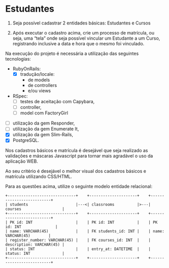 # Estudantes

  1) Seja possível cadastrar 2 entidades básicas: Estudantes e Cursos

  2) Após executar o cadastro acima, crie um processo de matrícula, ou seja, uma
  “tela” onde seja possível vincular um Estudante a um Curso, registrando
  inclusive a data e hora que o mesmo foi vinculado.

Na execução do projeto é necessária a utilização das seguintes tecnologias:
  
  - RubyOnRails:
    - [x] tradução/locale:
      - de models
      - de controllers
      - e/ou views
  - RSpec:
    - [ ] testes de aceitação com Capybara,
    - [ ] controller,
    - [ ] model com FactoryGirl
  - [ ] utilização da gem Responder,
  - [ ] utilização da gem Enumerate It,
  - [x] utilização da gem Slim-Rails,
  - [x] PostgreSQL.

Nos cadastros básicos e matrícula é desejável que seja realizado as validações e
máscaras Javascript para tornar mais agradável o uso da aplicação WEB.

Ao seu critério é desejável o melhor visual dos cadastros básicos e matrícula
utilizando CSS/HTML.

Para as questões acima, utilize o seguinte modelo entidade relacional:

```ERD
+------------------------------+    +---------------------+    +--------------------------+
| students                     |---<| classrooms          |>---| courses                  |
+------------------------------+    +---------------------+    +--------------------------+
| PK id: INT                   |    | PK id: INT          |    | PK id: INT               |
| name: VARCHAR(45)            |    | FK students_id: INT |    | name: VARCHAR(45)        |
| register_number: VARCHAR(45) |    | FK courses_id: INT  |    | description: VARCHAR(45) |
| status: INT                  |    | entry_at: DATETIME  |    | status: INT              |
+------------------------------+    +---------------------+    +--------------------------+
```
